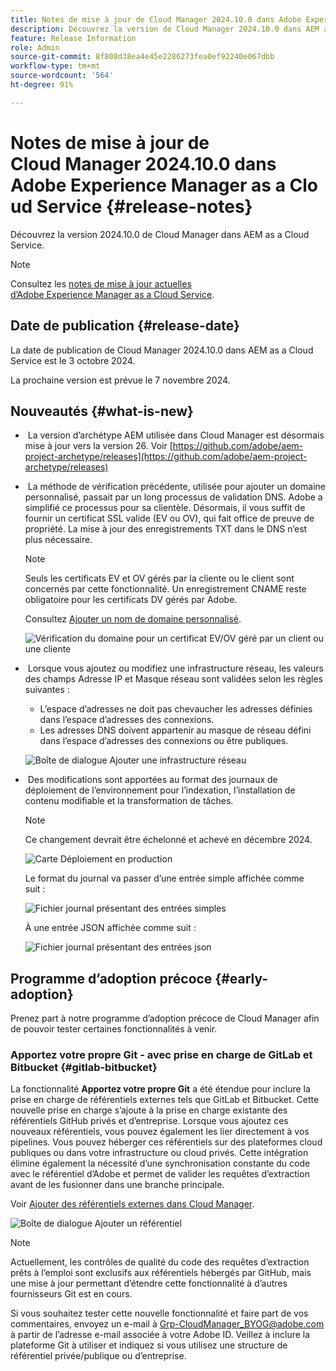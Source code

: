 ```yaml
---
title: Notes de mise à jour de Cloud Manager 2024.10.0 dans Adobe Experience Manager as a Cloud Service
description: Découvrez la version de Cloud Manager 2024.10.0 dans AEM as a Cloud Service.
feature: Release Information
role: Admin
source-git-commit: 8f808d38ea4e45e2286273fea0ef92240e067dbb
workflow-type: tm+mt
source-wordcount: '564'
ht-degree: 91%

---
```


# Notes de mise à jour de Cloud Manager 2024.10.0 dans Adobe Experience Manager as a Cloud Service {#release-notes}

Découvrez la version 2024.10.0 de Cloud Manager dans AEM as a Cloud Service.

>[!NOTE]
>
>Consultez les [notes de mise à jour actuelles d’Adobe Experience Manager as a Cloud Service](/help/release-notes/release-notes-cloud/release-notes-current.md).

## Date de publication {#release-date}

La date de publication de Cloud Manager 2024.10.0 dans AEM as a Cloud Service est le 3 octobre 2024.

La prochaine version est prévue le 7 novembre 2024.

## Nouveautés {#what-is-new}

* &#x200B;<!-- BOTH CS & AMS --> La version d’archétype AEM utilisée dans Cloud Manager est désormais mise à jour vers la version 26. Voir [https://github.com/adobe/aem-project-archetype/releases](https://github.com/adobe/aem-project-archetype/releases)

<!-- (CMGR-59817) -->

* &#x200B;<!-- CS ONLY --> La méthode de vérification précédente, utilisée pour ajouter un domaine personnalisé, passait par un long processus de validation DNS. Adobe a simplifié ce processus pour sa clientèle. Désormais, il vous suffit de fournir un certificat SSL valide (EV ou OV), qui fait office de preuve de propriété. La mise à jour des enregistrements TXT dans le DNS n’est plus nécessaire.

  >[!NOTE]
  >
  >Seuls les certificats EV et OV gérés par la cliente ou le client sont concernés par cette fonctionnalité. Un enregistrement CNAME reste obligatoire pour les certificats DV gérés par Adobe.

  Consultez [Ajouter un nom de domaine personnalisé](/help/implementing/cloud-manager/custom-domain-names/add-custom-domain-name.md).

  ![Vérification du domaine pour un certificat EV/OV géré par un client ou une cliente](/help/implementing/cloud-manager/assets/verify-domain-customer-managed-step.png)

* &#x200B;<!-- CS ONLY --> Lorsque vous ajoutez ou modifiez une infrastructure réseau, les valeurs des champs Adresse IP et Masque réseau sont validées selon les règles suivantes :

   * L’espace d’adresses ne doit pas chevaucher les adresses définies dans l’espace d’adresses des connexions.
   * Les adresses DNS doivent appartenir au masque de réseau défini dans l’espace d’adresses des connexions ou être publiques.

  ![Boîte de dialogue Ajouter une infrastructure réseau](/help/implementing/cloud-manager/release-notes/assets/network-infrastructure-add.png)

* &#x200B;<!-- CS ONLY --> Des modifications sont apportées au format des journaux de déploiement de l’environnement pour l’indexation, l’installation de contenu modifiable et la transformation de tâches.

  >[!NOTE]
  >
  >Ce changement devrait être échelonné et achevé en décembre 2024.

  ![Carte Déploiement en production](/help/implementing/cloud-manager/release-notes/assets/deploy-to-production-card.png)

  Le format du journal va passer d’une entrée simple affichée comme suit :

  ![Fichier journal présentant des entrées simples](/help/implementing/cloud-manager/release-notes/assets/log-file-simple-entry.png)

  À une entrée JSON affichée comme suit :

  ![Fichier journal présentant des entrées json](/help/implementing/cloud-manager/release-notes/assets/log-file-json-entry.png)


## Programme d’adoption précoce {#early-adoption}

Prenez part à notre programme d’adoption précoce de Cloud Manager afin de pouvoir tester certaines fonctionnalités à venir.

### Apportez votre propre Git - avec prise en charge de GitLab et Bitbucket {#gitlab-bitbucket}

<!-- BOTH CS & AMS -->

La fonctionnalité **Apportez votre propre Git** a été étendue pour inclure la prise en charge de référentiels externes tels que GitLab et Bitbucket. Cette nouvelle prise en charge s’ajoute à la prise en charge existante des référentiels GitHub privés et d’entreprise. Lorsque vous ajoutez ces nouveaux référentiels, vous pouvez également les lier directement à vos pipelines. Vous pouvez héberger ces référentiels sur des plateformes cloud publiques ou dans votre infrastructure ou cloud privés. Cette intégration élimine également la nécessité d’une synchronisation constante du code avec le référentiel d’Adobe et permet de valider les requêtes d’extraction avant de les fusionner dans une branche principale.

Voir [Ajouter des référentiels externes dans Cloud Manager](/help/implementing/cloud-manager/managing-code/external-repositories.md).

![Boîte de dialogue Ajouter un référentiel](/help/implementing/cloud-manager/release-notes/assets/repositories-add-release-notes.png)

>[!NOTE]
>
>Actuellement, les contrôles de qualité du code des requêtes d’extraction prêts à l’emploi sont exclusifs aux référentiels hébergés par GitHub, mais une mise à jour permettant d’étendre cette fonctionnalité à d’autres fournisseurs Git est en cours.

Si vous souhaitez tester cette nouvelle fonctionnalité et faire part de vos commentaires, envoyez un e-mail à [Grp-CloudManager_BYOG@adobe.com](mailto:Grp-CloudManager_BYOG@adobe.com) à partir de l’adresse e-mail associée à votre Adobe ID. Veillez à inclure la plateforme Git à utiliser et indiquez si vous utilisez une structure de référentiel privée/publique ou d’entreprise.


<!-- ## Bug fixes




## Known issues {#known-issues} -->
